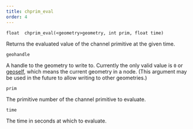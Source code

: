 ```yaml
---
title: chprim_eval
order: 4
---
```

`float  chprim_eval(<geometry>geometry, int prim, float time)`

Returns the evaluated value of the channel primitive at the given time.

`geohandle`

A handle to the geometry to write to. Currently the only valid value is `0` or [geoself](../geometry/geoself "Returns a handle to the current geometry."), which means the current geometry in a node. (This argument may be used in the future to allow writing to other geometries.)

`prim`

The primitive number of the channel primitive to evaluate.

`time`

The time in seconds at which to evaluate.

